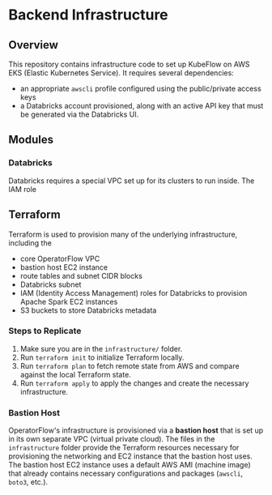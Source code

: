 # Backend Infrastructure

## Overview

This repository contains infrastructure code to set up KubeFlow on AWS EKS (Elastic Kubernetes Service). 
It requires several dependencies:

* an appropriate `awscli` profile configured using the public/private access keys
* a Databricks account provisioned, along with an active API key that must be generated via the Databricks UI.

## Modules

### Databricks

Databricks requires a special VPC set up for its clusters to run inside. The IAM role 


## Terraform

Terraform is used to provision many of the underlying infrastructure, including the

* core OperatorFlow VPC
* bastion host EC2 instance
* route tables and subnet CIDR blocks
* Databricks subnet
* IAM (Identity Access Management) roles for Databricks to provision Apache Spark EC2 instances
* S3 buckets to store Databricks metadata

### Steps to Replicate

1. Make sure you are in the `infrastructure/` folder.
2. Run `terraform init` to initialize Terraform locally.
3. Run `terraform plan` to fetch remote state from AWS and compare against the local Terraform state.
4. Run `terraform apply` to apply the changes and create the necessary infrastructure. 

### Bastion Host

OperatorFlow's infrastructure is provisioned via a **bastion host** that is set up in its own separate VPC 
(virtual private cloud). The files in the `infrastructure` folder provide the Terraform resources necessary for provisioning the
networking and EC2 instance that the bastion host uses. The bastion host EC2 instance uses a default AWS AMI (machine image) that already
contains necessary configurations and packages (`awscli`, `boto3`, etc.).

